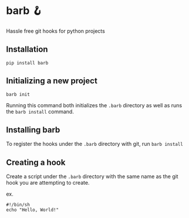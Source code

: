 # barb 🪝
Hassle free git hooks for python projects

## Installation
`pip install barb`

## Initializing a new project
`barb init`

Running this command both initializes the `.barb` directory as well as runs the `barb install` command.

## Installing barb
To register the hooks under the `.barb` directory with git, run `barb install`

## Creating a hook
Create a script under the `.barb` directory with the same name as the git hook you are attempting to create.

ex.
```shell
#!/bin/sh
echo "Hello, World!"
```
